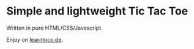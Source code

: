 # Simple and lightweight Tic Tac Toe

Written in pure HTML/CSS/Javascript.

Enjoy on [learntoco.de](https://www.learntoco.de/html/tictactoe.html).
